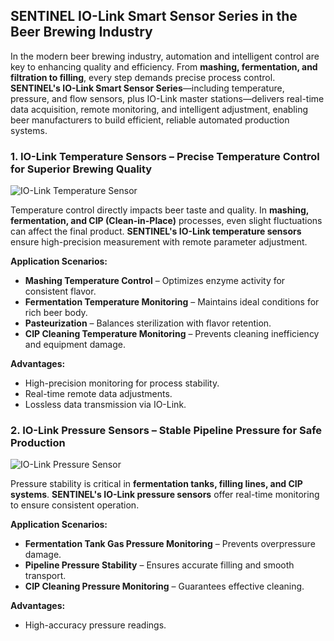 ## SENTINEL IO-Link Smart Sensor Series in the Beer Brewing Industry

In the modern beer brewing industry, automation and intelligent control are key to enhancing quality and efficiency. From **mashing, fermentation, and filtration to filling**, every step demands precise process control. **SENTINEL's IO-Link Smart Sensor Series**—including temperature, pressure, and flow sensors, plus IO-Link master stations—delivers real-time data acquisition, remote monitoring, and intelligent adjustment, enabling beer manufacturers to build efficient, reliable automated production systems.



### 1. IO-Link Temperature Sensors – Precise Temperature Control for Superior Brewing Quality
![IO-Link Temperature Sensor](http://image.sentinel-china.com/202502141736070.png)

Temperature control directly impacts beer taste and quality. In **mashing, fermentation, and CIP (Clean-in-Place)** processes, even slight fluctuations can affect the final product. **SENTINEL's IO-Link temperature sensors** ensure high-precision measurement with remote parameter adjustment.

**Application Scenarios:**
- **Mashing Temperature Control** – Optimizes enzyme activity for consistent flavor.
- **Fermentation Temperature Monitoring** – Maintains ideal conditions for rich beer body.
- **Pasteurization** – Balances sterilization with flavor retention.
- **CIP Cleaning Temperature Monitoring** – Prevents cleaning inefficiency and equipment damage.

**Advantages:**
- High-precision monitoring for process stability.
- Real-time remote data adjustments.
- Lossless data transmission via IO-Link.



### 2. IO-Link Pressure Sensors – Stable Pipeline Pressure for Safe Production
![IO-Link Pressure Sensor](http://image.sentinel-china.com/202502141737520.png)

Pressure stability is critical in **fermentation tanks, filling lines, and CIP systems**. **SENTINEL's IO-Link pressure sensors** offer real-time monitoring to ensure consistent operation.

**Application Scenarios:**
- **Fermentation Tank Gas Pressure Monitoring** – Prevents overpressure damage.
- **Pipeline Pressure Stability** – Ensures accurate filling and smooth transport.
- **CIP Cleaning Pressure Monitoring** – Guarantees effective cleaning.

**Advantages:**
- High-accuracy pressure readings.
